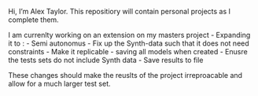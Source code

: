 Hi, I’m Alex Taylor. This repositiory will contain personal projects as I complete them. 

I am currenlty working on an extension on my masters project - Expanding it to : 
      - Semi autonomus - Fix up the Synth-data such that it does not need constraints 
      - Make it replicable - saving all models when created
      - Enusre the tests sets do not include Synth data 
      - Save results to file
      
 These changes should make the reuslts of the project irreproacable and allow for a much larger test set. 
